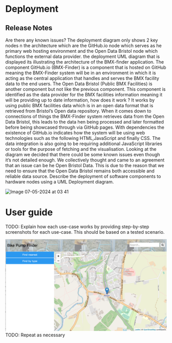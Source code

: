 # Deployment

## Release Notes

Are there any known issues? 
The deployment diagram only shows 2 key nodes n the architecture which are the GitHub.io node which serves as he primary web hosting environment and the Open Data Bristol node which functions  the external data provider. the deployment UML diagram that is displayed its illustrating the architecture of the BMX-finder application. The component GitHub.io (BMX-Finder) is a component that is hosted on GitHub meaning the BMX-Finder system will be in an environment in which it is acting as the central application that handles and serves the BMX facility data to the end users. The Open Data Bristol (Public BMX Facilities) is another component but not like the previous component. This component is identified as the data provider for the BMX facilities information meaning it will be providing up to date information, how does it work ? It works by using public BMX facilities data which is in an open data format that is retrieved from Bristol’s Open data repository.  When it comes down to connections of things the BMX-Finder system retrieves data from the Open Data Bristol, this leads to the data hen being processed and later formatted before being showcased through via GitHub pages. With dependencies the existence of GitHub.io indicates how the system will be using web technologies such as the following HTML,JavaScript and finally CSS. The data integration is also going to be requiring additional JavaScript libraries or tools for the purpose of fetching and the visualisation.  Looking at the diagram we decided that there could be some known issues even though it’s not detailed enough. We collectively thought and came to an agreement that an issue can be he Open Bristol Data. This is due to the reason that we need to ensure that the Open Data Bristol remains  both accessible and reliable data source.
Describe the deployment of software components to hardware nodes using a UML Deployment diagram.

![Image 07-05-2024 at 03 41](https://github.com/Lobst3rr/DLH-AA/assets/148768725/36efb2d3-3e4f-4488-984d-1b57a24a3572)

# User guide
TODO: Explain how each use-case works by providing step-by-step screenshots for each use-case. This should be based on a tested scenario.

![Insert screenshots here](images/screenshot.png)
TODO: Repeat as necessary
